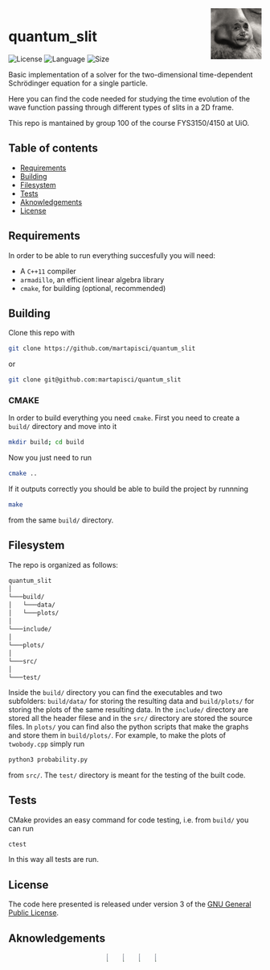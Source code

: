<img align="right" width=20% src="logo.gif" />

[comment]: <![](./title.svg)>
# quantum_slit
![License](https://img.shields.io/github/license/martapisci/quantum_slit)
![Language](https://img.shields.io/badge/language-c%2B%2B-blue)
![Size](https://img.shields.io/github/repo-size/martapisci/quantum_slit)

Basic implementation of a solver for the two-dimensional time-dependent Schrödinger equation for a single particle.

Here you can find the code needed for studying the time evolution of the wave function passing through different types of slits in a 2D frame.

This repo is mantained by group 100 of the course FYS3150/4150 at UiO.


## Table of contents

- [Requirements](#requirements)
- [Building](#building)
- [Filesystem](#filesystem)
- [Tests](#tests)
- [Aknowledgements](#aknowledgements)
- [License](#license)

## Requirements

In order to be able to run everything succesfully you will need:
* A `C++11` compiler
* `armadillo`, an efficient linear algebra library
* `cmake`, for building (optional, recommended)

## Building

Clone this repo with

```bash
git clone https://github.com/martapisci/quantum_slit
```

or

```bash
git clone git@github.com:martapisci/quantum_slit
```

### CMAKE

In order to build everything you need `cmake`. First you need to create a `build/` directory and move into it
```bash
mkdir build; cd build
```
Now you just need to run
```bash
cmake ..
```
If it outputs correctly you should be able to build the project by runnning
```bash
make
```
from the same `build/` directory. 

## Filesystem
The repo is organized as follows:
```
quantum_slit
│
└───build/
│   └───data/
│   └───plots/
│
└───include/
│
└───plots/
│
└───src/
│
└───test/
```
Inside the `build/` directory you can find the executables and two subfolders: `build/data/` for storing the resulting data and `build/plots/` for storing the plots of the same resulting data.
In the `include/` directory are stored all the header filese and in the `src/` directory are stored the source files.
In `plots/` you can find also the python scripts that make the graphs and store them in `build/plots/`. For example, to make the plots of `twobody.cpp` simply run
```bash
python3 probability.py
```
from `src/`.
The `test/` directory is meant for the testing of the built code.



## Tests
CMake provides an easy command for code testing, i.e. from `build/` you can run
```bash
ctest
```
In this way all tests are run.


## License

The code here presented is released under version 3 of the [GNU General Public License](https://www.gnu.org/licenses/gpl-3.0.html).


## Aknowledgements
<p align="center">
<button  style="border: transparent; background-color: transparent;">
    <img align="left" width=10% src="https://avatars.githubusercontent.com/u/51904841?v=4"> 
</button>
<button style="border: transparent; background-color: transparent;">
    <img align="left" width=10% src="https://avatars.githubusercontent.com/u/112166702?v="> 
</button>
<button style="border: transparent; background-color: transparent;">
    <img align="left" width=10% src="https://avatars.githubusercontent.com/u/79975678?s=400&u=6770b5f0354ed29bf9a54e7f27a8250bb812c279&v=4"> 
</button>
<button style="border: transparent; background-color: transparent;">
    <img align="left" width=10% src="https://avatars.githubusercontent.com/u/112163092?v=4">
</button>
</p>


